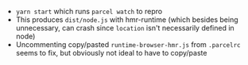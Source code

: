 * `yarn start` which runs `parcel watch` to repro
* This produces `dist/node.js` with hmr-runtime (which besides being unnecessary, can crash since `location` isn't necessarily defined in node)
* Uncommenting copy/pasted `runtime-browser-hmr.js` from `.parcelrc` seems to fix, but obviously not ideal to have to copy/paste
